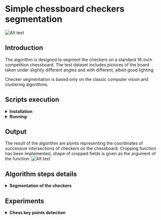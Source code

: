 
# Simple chessboard checkers segmentation
![Alt text](resources/readme/all.gif?raw=true "hough_line_transform")


## Introduction
The algorithm is designed to segment the checkers on a standard 16-inch competition chessboard. 
The test dataset includes pictures of the board taken under slightly different angles and with different, albeit good lighting

Checker segmentation is based only on the classic computer vision and clustering algorithms.

## Scripts execution 

<details>
<summary> <b>Installation</b> </summary>
Due to the use of only image operations and unattended clustering algorithms, the GPU is not required. 
To prepare the environment, just install the libraries from requirements.txt.
</details>
<details>
<summary> <b>Running</b> </summary>
Temporarily there is no specific script configuration. An example usage is in the main.py file.
</details>


## Output
The result of the algorithm are points representing the coordinates of successive intersections of checkers on the chessboard.
Cropping function has been implemented, shape of cropped fields is given as the argument of the function.
![Alt text](resources/readme/cropped.gif?raw=true "hough_line_transform_filtered_clustered")

## Algorithm steps details

<details>
<summary><b> Segmentation of the checkers </b></summary>


<details>
<summary> Lines detection on a chessboard</summary>


### Lines detection on a chessboard
![Alt text](resources/readme/lines.gif?raw=true "hough_line_transform")
#### General line detection
Line detection is based on Hough Line Transform.
![Alt text](resources/readme/hough_line_transform.jpg?raw=true "hough_line_transform")
#### Lines filtering
The algorithm filters redundant lines which rho and theta values ​​are similar to the already existing lines.
![Alt text](resources/readme/hough_line_transform_filtered.jpg?raw=true "hough_line_transform_filtered")
#### Lines clustering
The lines are clustered due to the angle of inclination. Clustering is done by the DBSCAN algorithm. Outlier lines are removed from lines list.
![Alt text](resources/readme/hough_line_transform_filtered_clustered.jpg?raw=true "hough_line_transform_filtered_clustered")

</details>

<details>
<summary> Lines detection on a chessboard</summary>


### Lines intersection on a chessboard
![Alt text](resources/readme/intersections.gif?raw=true "hough_line_transform")
#### Intersections
All points of intersection between the horizontal and vertical lines are calculated basis on theta i rho of lines.
![Alt text](resources/readme/intersections.jpg?raw=true "hough_line_transform_filtered_clustered")

#### Intersections clustering
The Intersections are clustered due to the position on the Cartesian plane. Clustering is done by the DBSCAN algorithm.
![Alt text](resources/readme/intersections_clusters.jpg?raw=true "hough_line_transform_filtered_clustered")

#### Intersections clusters centroids
Intersection cluster centroids are calculated as the average of all existing points in the cluster.
![Alt text](resources/readme/intersections_centroids.jpg?raw=true "hough_line_transform_filtered_clustered")

</details>

</details>

## Experiments
<details>
<summary><b> Chess key points detection </b></summary>
I am currently experimenting with detecting chess positions using key points. The key points determined by the SIFT algorithm on a previously properly preprocessed image are focused around chess.

![Alt text](resources/readme/keypoints_2_1.gif?raw=true "hough_line_transform_filtered_clustered")

The density of the accumulation of the key points varies depending on the size of the detection field. Increasing the window causes that the given checker is subject to the detection of key points several times.

Unfortunately, so far I have only been able to focus key points on dark chess. White chess key point accumulation is negligible or it is focused on the contours of the chess. 

Very messy implementation of key points extraction can be found on separate branch.
</details>

